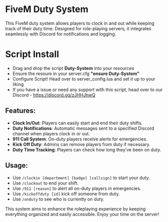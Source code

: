 # FiveM Duty System

This FiveM duty system allows players to clock in and out while keeping track of their duty time. Designed for role-playing servers, it integrates seamlessly with Discord for notifications and logging.

# Script Install

- Drag and drop the script **Duty-System** into your resources
- Ensure the resoure in your server.cfg **"ensure Duty-System"**
- Configure Script! Head over to server_config.lua and set it up to your liking
- If you have a issue or need any support with this script, head over to our Discord - https://discord.gg/zJHHJhwQ

## Features:
- **Clock In/Out**: Players can easily start and end their duty shifts.
- **Duty Notifications**: Automatic messages sent to a specified Discord channel when players clock in or out.
- **911 Call System**: On-duty players receive alerts for emergencies.
- **Kick Off Duty**: Admins can remove players from duty if necessary.
- **Duty Time Tracking**: Players can check how long they’ve been on duty.

## Usage:
- Use `/clockin [department] [badge] [callsign]` to start your duty.
- Use `/clockout` to end your shift.
- Use `/911 [reason]` to alert all on-duty players in emergencies.
- Use `/kickoffduty [id]` kick off someone from duty.
- Use `/onduty` to see who is currently on duty.

This system aims to enhance the roleplaying experience by keeping everything organized and easily accessible. Enjoy your time on the server!
